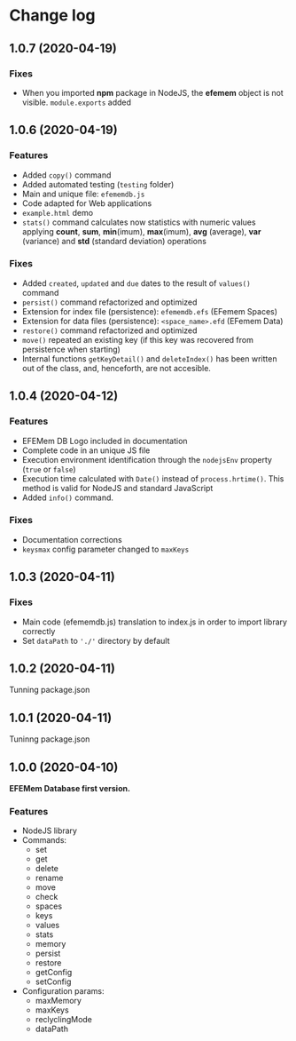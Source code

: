 # Change log

## 1.0.7 (2020-04-19)

### Fixes

- When you imported **npm** package in NodeJS, the **efemem** object is not visible. `module.exports` added



## 1.0.6 (2020-04-19)

### Features

- Added `copy()` command
- Added automated testing (`testing` folder)
- Main and unique file: `efememdb.js`
- Code adapted for Web applications
- `example.html` demo
- `stats()` command calculates now statistics with numeric values applying **count**, **sum**, **min**(imum), **max**(imum), **avg** (average), **var** (variance) and **std** (standard deviation) operations



### Fixes

- Added `created`, `updated` and `due` dates to the result of `values()` command
-  `persist()` command refactorized and optimized
- Extension for index file (persistence): `efememdb.efs` (EFemem Spaces)
- Extension for data files (persistence): `<space_name>.efd` (EFemem Data)
- `restore()` command refactorized and optimized
- `move()` repeated an existing key (if this key was recovered from persistence when starting)
- Internal functions `getKeyDetail()` and `deleteIndex()` has been written out of the class, and, henceforth, are not accesible.



## 1.0.4 (2020-04-12)

### Features

- EFEMem DB Logo included in documentation
- Complete code in an unique JS file
- Execution environment identification through the `nodejsEnv` property (`true` or `false`)
- Execution time calculated with `Date()` instead of `process.hrtime()`. This method is valid for NodeJS and standard JavaScript
- Added `info()` command. 



### Fixes

- Documentation corrections
- `keysmax` config parameter changed to `maxKeys`



## 1.0.3 (2020-04-11)

### Fixes

- Main code (efememdb.js) translation to index.js in order to import library correctly
- Set `dataPath` to `'./'` directory by default



## 1.0.2 (2020-04-11)

Tunning package.json



## 1.0.1 (2020-04-11)

Tuninng package.json



## 1.0.0 (2020-04-10)

**EFEMem Database first version.**

### Features

- NodeJS library
- Commands:
  - set
  - get
  - delete
  - rename
  - move
  - check
  - spaces
  - keys
  - values
  - stats
  - memory
  - persist
  - restore
  - getConfig
  - setConfig
- Configuration params:
  - maxMemory
  - maxKeys
  - reclyclingMode
  - dataPath
